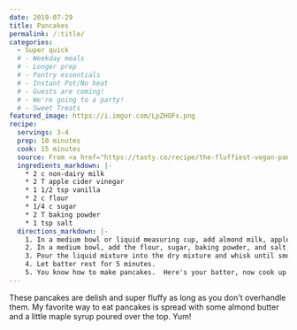 ```yaml
---
date: 2019-07-29
title: Pancakes
permalink: /:title/
categories:
  - Super quick
  # - Weekday meals
  # - Longer prep
  # - Pantry essentials
  # - Instant Pot/No heat
  # - Guests are coming!
  # - We're going to a party!
  # - Sweet Treats
featured_image: https://i.imgur.com/LpZHOFx.png
recipe:
  servings: 3-4
  prep: 10 minutes
  cook: 15 minutes
  source: From <a href="https://tasty.co/recipe/the-fluffiest-vegan-pancakes">Tasty</a>
  ingredients_markdown: |-
    * 2 c non-dairy milk
    * 2 T apple cider vinegar
    * 1 1/2 tsp vanilla
    * 2 c flour
    * 1/4 c sugar
    * 2 T baking powder
    * 1 tsp salt
  directions_markdown: |-
    1. In a medium bowl or liquid measuring cup, add almond milk, apple cider vinegar, and vanilla, and stir to combine.
    2. In a medium bowl, add the flour, sugar, baking powder, and salt, and stir to combine.
    3. Pour the liquid mixture into the dry mixture and whisk until smooth and just combined.  Do not overmix.
    4. Let batter rest for 5 minutes.
    5. You know how to make pancakes.  Here's your batter, now cook up those pancakes!
---
```

These pancakes are delish and super fluffy as long as you don't overhandle them.  My favorite way to eat pancakes is spread with some almond butter and a little maple syrup poured over the top. Yum!